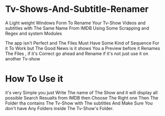 # Tv-Shows-And-Subtitle-Renamer
A Light weight Windows Form To Rename Your Tv-Show Videos and subtitles with The Same Name From IMDB Using Some Scrapping and Regex and system Modules

The app isn't Perfect and The Files Must Have Some Kind of Sequence For it To Work 
but The Good News is it shows You a Preview before it Renames The Files , if it's Correct go ahead and Rename if it's not just use it on another Tv-show

# How To Use it 
 it's very Simple you just Write The name of The Show and it will display all possible Search Resualts from IMDB then Choose The Right one Then The Folder tha contains The Tv-Show with The subtitles And Make Sure You don't have Any Folders inside The Tv-Show's Folder. 
 
 

